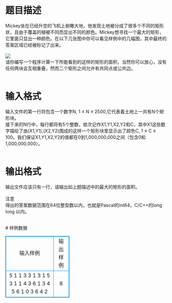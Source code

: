 # 

 
 # 题目描述 
<p>
Mickey坐在已经升空的飞机上俯瞰大地，他发现土地被分成了很多个不同的矩形状，且由于覆盖的植被不同而显出不同的颜色。Mickey想寻找一个最大的矩形，它里面只显出一种颜色。在以下几张图中你可以看见样例中的几幅图，其中最终的答案区域已经被标记了出来。<br> <br><img border="0" src="/source/joyoi/tyvj-2191/img/aHR0cDovL3d3dy5qb3lvaS5jbi9wcm9ibGVtL3R5dmotMjE5MS9wcm9ibGVtc19pbWFnZXMvMjUzOS8xMjQ1XzEuanBn.jpg"><br>请你编写一个程序计算一下所能看到的这样的矩形的面积，当然你可以放心，没有任何两块会互相重叠，然而二个矩形之间允许有共同点或公共边。<br><br></p> 

 
 # 输入格式 
<p>
输入文件的第一行将包含一个数字N, 1 ≤ N ≤ 2500,它代表着土地上一共有N个矩形块。<br>接下来的N行中，每行都将有5个整数，依次记作X1,Y1,X2,Y2和C，其中X1<X2,Y1<Y2。<br>这些数字描绘了由(X1,Y1),(X2,Y2)围成的这样一个矩形块里显示出了颜色C, 1 ≤ C ≤ 100。我们保证X1,Y1,X2,Y2的值都在0到1,000,000,000之间（包含0和1,000,000,000）。<br><br></p> 

 
 # 输出格式 
<p>
输出文件应该只有一行，请输出如上题描述中的最大的矩形的面积。<br><br>注意<br>得出的答案数据范围在64位整型数以内，也就是Pascal的int64，C/C++的long long 以内。<br><br></p> 
# 样例数据
<style>
        table,table tr th, table tr td { border:1px solid #0094ff; }
        table { width: 200px; min-height: 25px; line-height: 25px; text-align: center; border-collapse: collapse;}   
    </style>
<table>
	<tr>
		<td>输入样例</td>
		<td>输出样例</td>
	</tr>
<tr><td>5 
1 1 3 3 1 
3 1 5 3 1 
1 4 3 6 1 
3 4 5 6 1 
0 3 6 4 2

</td><td>
8 
</td></tr></table>
